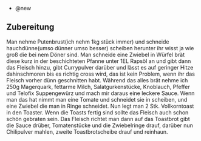 - @new

## Zubereitung
Man nehme Putenbrust(ich nehm 1kg stück immer) und schneide hauchdünne(umso dünner umso besser) scheiben herunter ihr wisst ja wie groß die bei nem Döner sind.
Man schneide eine Zwiebel in Würfel brät diese kurz in der beschichteten Pfanne unter 1EL Rapsöl an und gibt dann das Fleisch hinzu, gibt Currypulver darüber und lässt es auf geringer Hitze dahinschmoren bis es richtig cross wird, das ist kein Problem, wenn ihr das Fleisch vorher dünn geschnitten habt.
Während das alles brät nehme ich 250g Magerquark, fettarme Milch, Salatgurkenstücke, Knoblauch, Pfeffer und Telofix Suppengewürz und mach mir daraus eine leckere Sauce.
Wenn man das hat nimmt man eine Tomate und schneidet sie in scheiben, und eine Zwiebel die man in Ringe schneidet.
Nun legt man 2 Stk. Vollkorntoast in den Toaster.
Wenn die Toasts fertig sind sollte das Fleisch auch schon schön gebraten sein.
Das Fleisch richtet man dann auf das Toastbrot gibt die Sauce drüber, Tomatenstücke und die Zwiebelringe drauf, darüber nun Chilipulver mahlen, zweite Toastbrotscheibe drauf und reinhaun.

